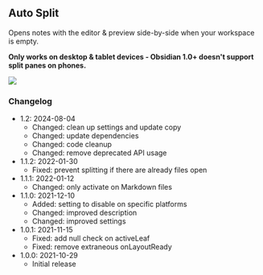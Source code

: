 ## Auto Split

Opens notes with the editor & preview side-by-side when your workspace is empty.

**Only works on desktop & tablet devices - Obsidian 1.0+ doesn't support split panes on phones.**

![](https://raw.githubusercontent.com/jsartelle/obsidian-auto-split/master/preview.gif)

### Changelog

- 1.2: 2024-08-04
    - Changed: clean up settings and update copy
    - Changed: update dependencies
    - Changed: code cleanup
    - Changed: remove deprecated API usage
- 1.1.2: 2022-01-30
    - Fixed: prevent splitting if there are already files open
- 1.1.1: 2022-01-12
    - Changed: only activate on Markdown files
- 1.1.0: 2021-12-10
    - Added: setting to disable on specific platforms
    - Changed: improved description
    - Changed: improved settings
- 1.0.1: 2021-11-15
    - Fixed: add null check on activeLeaf
    - Fixed: remove extraneous onLayoutReady
- 1.0.0: 2021-10-29
    - Initial release